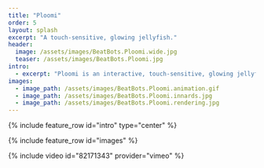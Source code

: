 ```yaml
---
title: "Ploomi"
order: 5
layout: splash
excerpt: "A touch-sensitive, glowing jellyfish."
header:
  image: /assets/images/BeatBots.Ploomi.wide.jpg
  teaser: /assets/images/BeatBots.Ploomi.jpg
intro:
  - excerpt: "Ploomi is an interactive, touch-sensitive, glowing jellyfish character. It detects everything from the brush of a feather to the blow of a hammer. Its emotional responses to interaction are expressed through light, sound, and vibration."
images:
  - image_path: /assets/images/BeatBots.Ploomi.animation.gif
  - image_path: /assets/images/BeatBots.Ploomi.innards.jpg
  - image_path: /assets/images/BeatBots.Ploomi.rendering.jpg
---
```


{% include feature_row id="intro" type="center" %}

{% include feature_row id="images" %}

{% include video id="82171343" provider="vimeo" %}
